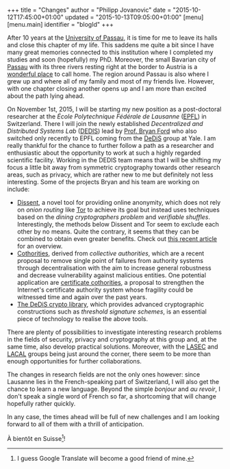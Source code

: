 +++
title = "Changes"
author = "Philipp Jovanovic"
date = "2015-10-12T17:45:00+01:00"
updated = "2015-10-13T09:05:00+01:00"
[menu]
[menu.main]
    identifier = "blogId"
+++

After 10 years at the [University of Passau](http://www.uni-passau.de/en/), it
is time for me to leave its halls and close this chapter of my life.  This
saddens me quite a bit since I have many great memories connected to this
institution where I completed my studies and soon (hopefully) my PhD.  Moreover,
the small Bavarian city of [Passau](https://en.wikipedia.org/wiki/Passau) with
its three rivers resting right at the border to Austria is a [wonderful
place](https://vimeo.com/103900893) to call home. The region around Passau is
also where I grew up and where all of my family and most of my friends live.
However, with one chapter closing another opens up and I am more than excited
about the path lying ahead.

On November 1st, 2015, I will be starting my
new position as a post-doctoral researcher at the *École Polytechnique Fédérale
de Lausanne* ([EPFL](https://en.wikipedia.org/wiki/%C3%89cole_Polytechnique_F%C3%A9d%C3%A9rale_de_Lausanne)) in Switzerland.
There I will join the newly established *Decentralized and Distributed Systems
Lab* ([DEDIS](http://search.epfl.ch/ubrowse.action?acro=DEDIS)) lead by
[Prof. Bryan Ford](http://www.brynosaurus.com/)
who also switched only recently to EPFL coming from the
[DeDiS](http://dedis.cs.yale.edu/) group at Yale. I am really thankful for the
chance to further follow a path as a researcher and enthusiastic about the
opportunity to work at such a highly regarded scientific facility. Working in
the DEDIS team means that I will be shifting my focus a little bit away from
symmetric cryptography towards other research areas, such as privacy, which are
rather new to me but definitely not less interesting. Some of the projects Bryan
and his team are working on include:

- [Dissent](http://dedis.cs.yale.edu/dissent/), a novel tool for providing online anonymity,
  which does not rely on *onion routing* like
  [Tor](https://www.torproject.org/) to achieve its goal but instead uses
  techniques based on the *dining cryptographers problem* and
  *verifiable shuffles*. Interestingly, the methods below Dissent and Tor seem to exclude
  each other by no means. Quite the contrary, it seems that they can be combined to obtain even greater
  benefits. Check out [this recent article](http://motherboard.vice.com/read/dissent-a-new-type-of-security-tool-could-markedly-improve-online-anonymity) for an overview.
- [Cothorities](http://arxiv.org/abs/1503.08768), derived from *collective authorities*,
  which are a recent proposal to remove
  single point of failures from authority systems through decentralisation
  with the aim to increase general robustness and decrease vulnerability against malicious entities.
  One potential application are [certificate cothorities](https://petsymposium.org/2015/papers/syta-cc-hotpets2015.pdf),
  a proposal to strengthen the Internet's certificate authority
  system whose fragility could be witnessed time and again over the past years.
- [The DeDiS crypto library](https://github.com/DeDiS/crypto), which
  provides advanced cryptographic constructions such as *threshold signature
  schemes*, is an essential piece of technology to realise the above tools.

There are plenty of possibilities to investigate interesting research problems
in the fields of security, privacy and cryptography at this group and, at the
same time, also develop practical solutions. Moreover, with the
[LASEC](http://lasec.epfl.ch/) and [LACAL](http://lacal.epfl.ch/) groups being just
around the corner, there seem to be more than enough opportunities for further collaborations.

The changes in research fields are not the only ones however: since Lausanne
lies in the French-speaking part of Switzerland, I will also get the chance to
learn a new language. Beyond the simple *bonjour* and *au revoir*, I don't speak
a single word of French so far, a shortcoming that will change hopefully rather
quickly.

In any case, the times ahead will be full of new challenges and I am looking forward to
all of them with a thrill of anticipation.

À bientôt en Suisse[^1]!

[^1]: I guess Google Translate will become a good friend of mine.
